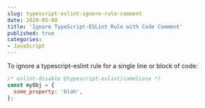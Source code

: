 ```yaml
---
slug: typescript-eslint-ignore-rule-comment
date: 2020-05-08
title: 'Ignore TypeScript-ESLint Rule with Code Comment'
published: true
categories:
- JavaScript
---
```


To ignore a typescript-eslint rule for a single line or block of code:

```js
/* eslint-disable @typescript-eslint/camelcase */
const myObj = {
  some_property: 'blah',
};
```